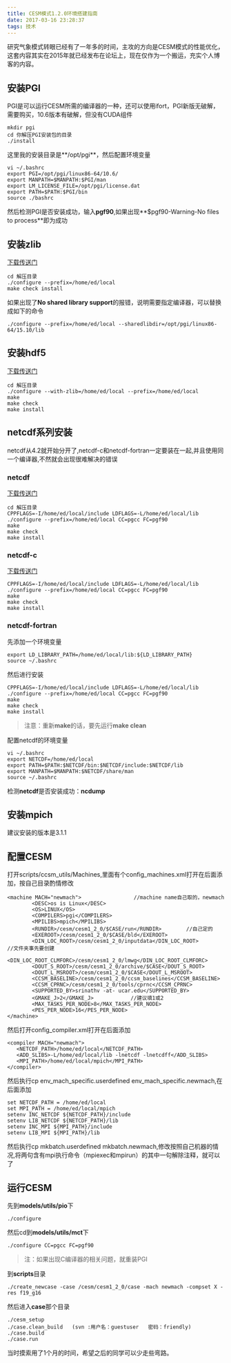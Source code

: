 ```yaml
---
title: CESM模式1.2.0环境搭建指南
date: 2017-03-16 23:28:37
tags: 技术
---
```

研究气象模式转眼已经有了一年多的时间，主攻的方向是CESM模式的性能优化，这套内容其实在2015年就已经发布在论坛上，现在仅作为一个搬运，充实个人博客的内容。

## 安装PGI
PGI是可以运行CESM所需的编译器的一种，还可以使用ifort，PGI新版无破解，需要购买，10.6版本有破解，但没有CUDA组件
<!--more-->
```
mkdir pgi
cd 你解压PGI安装包的目录
./install
```
这里我的安装目录是**/opt/pgi**，然后配置环境变量
```
vi ~/.bashrc
export PGI=/opt/pgi/linux86-64/10.6/  
export MANPATH=$MANPATH:$PGI/man  
export LM_LICENSE_FILE=/opt/pgi/license.dat  
export PATH=$PATH:$PGI/bin 
source ./bashrc
```
然后检测PGI是否安装成功，输入**pgf90**,如果出现**$pgf90-Warning-No files to process**即为成功
## 安装zlib
[下载传送门](http://download.csdn.net/detail/u011510965/9335797)
```
cd 解压目录
./configure --prefix=/home/ed/local
make check install
```
如果出现了**No shared library support**的报错，说明需要指定编译器，可以替换成如下的命令
```
./configure --prefix=/home/ed/local --sharedlibdir=/opt/pgi/linux86-64/15.10/lib
```
## 安装hdf5
[下载传送门](http://download.csdn.net/detail/u011510965/9335833)
```
cd 解压目录
./configure --with-zlib=/home/ed/local --prefix=/home/ed/local
make
make check
make install
```

## netcdf系列安装
netcdf从4.2就开始分开了,netcdf-c和netcdf-fortran一定要装在一起,并且使用同一个编译器,不然就会出现很难解决的错误
### netcdf
[下载传送门](http://download.csdn.net/detail/u011510965/9335765)
```
cd 解压目录
CPPFLAGS=-I/home/ed/local/include LDFLAGS=-L/home/ed/local/lib ./configure --prefix=/home/ed/local CC=pgcc FC=pgf90
make
make check
make install
```
### netcdf-c
[下载传送门](http://download.csdn.net/detail/u011510965/9336007)
```
CPPFLAGS=-I/home/ed/local/include LDFLAGS=-L/home/ed/local/lib ./configure --prefix=/home/ed/local CC=pgcc FC=pgf90
make
make check
make install
```
### netcdf-fortran
先添加一个环境变量
```
export LD_LIBRARY_PATH=/home/ed/local/lib:${LD_LIBRARY_PATH}
source ~/.bashrc
```
然后进行安装
```
CPPFLAGS=-I/home/ed/local/include LDFLAGS=-L/home/ed/local/lib ./configure --prefix=/home/ed/local CC=pgcc FC=pgf90
make
make check
make install
```
>注意：重新**make**的话，要先运行**make clean**

配置netcdf的环境变量

```
vi ~/.bashrc
export NETCDF=/home/ed/local
export PATH=$PATH:$NETCDF/bin:$NETCDF/include:$NETCDF/lib
export MANPATH=$MANPATH:$NETCDF/share/man
source ~/.bashrc
```

检测**netcdf**是否安装成功：**ncdump**
## 安装mpich
建议安装的版本是3.1.1

## 配置CESM
打开scripts/ccsm_utils/Machines,里面有个config_machines.xml打开在后面添加，按自己目录酌情修改
```
<machine MACH="newmach">                 //machine name自己取的，newmach
        <DESC>os is Linux</DESC>
        <OS>LINUX</OS>
        <COMPILERS>pgi</COMPILERS>
        <MPILIBS>mpich</MPILIBS>
        <RUNDIR>/cesm/cesm1_2_0/$CASE/run</RUNDIR>        //自己定的
        <EXEROOT>/cesm/cesm1_2_0/$CASE/bld</EXEROOT>
        <DIN_LOC_ROOT>/cesm/cesm1_2_0/inputdata</DIN_LOC_ROOT>       //文件夹事先要创建
        <DIN_LOC_ROOT_CLMFORC>/cesm/cesm1_2_0/lmwg</DIN_LOC_ROOT_CLMFORC>
        <DOUT_S_ROOT>/cesm/cesm1_2_0/archive/$CASE</DOUT_S_ROOT>
        <DOUT_L_MSROOT>/cesm/cesm1_2_0/$CASE</DOUT_L_MSROOT>              
        <CCSM_BASELINE>/cesm/cesm1_2_0/ccsm_baselines</CCSM_BASELINE>
        <CCSM_CPRNC>/cesm/cesm1_2_0/tools/cprnc</CCSM_CPRNC>
        <SUPPORTED_BY>srinathv -at- ucar.edu</SUPPORTED_BY>
        <GMAKE_J>2</GMAKE_J>            //建议填1或2
        <MAX_TASKS_PER_NODE>8</MAX_TASKS_PER_NODE>
        <PES_PER_NODE>16</PES_PER_NODE>
</machine>
```
然后打开config_compiler.xml打开在后面添加
```
<compiler MACH="newmach">
   <NETCDF_PATH>/home/ed/local</NETCDF_PATH>
   <ADD_SLIBS>-L/home/ed/local/lib -lnetcdf -lnetcdff</ADD_SLIBS>
   <MPI_PATH>/home/ed/local/mpich</MPI_PATH>
</compiler>
```
然后执行cp env_mach_specific.userdefined env_mach_specific.newmach,在后面添加
```
set NETCDF_PATH = /home/ed/local
set MPI_PATH = /home/ed/local/mpich
setenv INC_NETCDF ${NETCDF_PATH}/include
setenv LIB_NETCDF ${NETCDF_PATH}/lib
setenv INC_MPI ${MPI_PATH}/include
setenv LIB_MPI ${MPI_PATH}/lib
```
然后执行cp mkbatch.userdefined mkbatch.newmach,修改按照自己机器的情况,将两句含有mpi执行命令（mpiexec和mpirun）的其中一句解除注释，就可以了

## 运行CESM
先到**models/utils/pio**下
```
./configure
```
然后cd到**models/utils/mct**下
```
./configure CC=pgcc FC=pgf90
```
>注：如果出现C编译器的相关问题，就重装PGI

到**scripts**目录
```
./create_newcase -case /cesm/cesm1_2_0/case -mach newmach -compset X -res f19_g16
```
然后进入**case**那个目录
```
./cesm_setup
./case.clean_build   (svn :用户名：guestuser   密码：friendly)
./case.build
./case.run
```
当时摸索用了1个月的时间，希望之后的同学可以少走些弯路。
